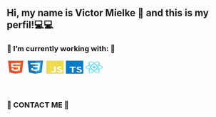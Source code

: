 ## Hi, my name is Victor Mielke 👋 and this is my perfil!💻💻

<h3>🌱 I’m currently working with: 🌱</h3>
<div>
  <img alt="html" height="30" width="40" src="./imgs/html5-original.svg">
  <img alt="css" height="30" width="40" src="./imgs/css3-original.svg">
  <img alt="Js" height="30" width="40" src="./imgs/javascript-plain.svg">
  <img alt="ts" height="30" width="40" src="./imgs/typescript-plain.svg">
  <img alt="react" height="30" width="40" src="./imgs/react-original.svg">
</div>

</br>
</br>

<h3> 📱 CONTACT ME 📱 </h3>

<div> 
  <a href="https://www.linkedin.com/in/victor-mielke/" alt="linkedin victor mielke" src="./imgs/in.svg">
  <a href="https://www.instagram.com/victor_mielke31/" alt="instagram victor mielke" src="./imgs/inst.svg">
</div>